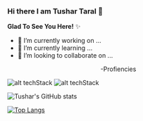 ### Hi there I am Tushar Taral 👋

**Glad To See You Here!** ✨



- 🔭 I’m currently working on ...
- 🌱 I’m currently learning ...
- 👯 I’m looking to collaborate on ...
<p align="center">
-Profiencies
  </p>

![alt techStack](https://user-images.githubusercontent.com/59872807/89734383-7827e580-da79-11ea-9840-299bc8b32335.jpg)
![alt techStack](https://user-images.githubusercontent.com/59872807/89734655-0bade600-da7b-11ea-91e3-a38a9d86eb25.jpg)

![Tushar's GitHub stats](https://github-readme-stats.vercel.app/api?username=TusharTaral&show_icons=true&theme=buefy)

[![Top Langs](https://github-readme-stats.vercel.app/api/top-langs/?username=TusharTaral&show_icons=true&theme=buefy&card_height=20)](https://github.com/TusharTaral/github-readme-stats)



